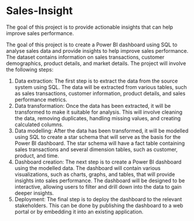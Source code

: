 # Sales-Insight
The goal of this project is to provide actionable insights that can help improve sales performance.

The goal of this project is to create a Power BI dashboard using SQL to analyse sales data and provide insights to help improve sales performance. The dataset contains information on sales transactions, customer demographics, product details, and market details.
The project will involve the following steps:
1.	Data extraction: The first step is to extract the data from the source system using SQL. The data will be extracted from various tables, such as sales transactions, customer information, product details, and sales performance metrics.
2.	Data transformation: Once the data has been extracted, it will be transformed to make it suitable for analysis. This will involve cleaning the data, removing duplicates, handling missing values, and creating calculated columns.
3.	Data modelling: After the data has been transformed, it will be modelled using SQL to create a star schema that will serve as the basis for the Power BI dashboard. The star schema will have a fact table containing sales transactions and several dimension tables, such as customer, product, and time.
4.	Dashboard creation: The next step is to create a Power BI dashboard using the modelled data. The dashboard will contain various visualizations, such as charts, graphs, and tables, that will provide insights into sales performance. The dashboard will be designed to be interactive, allowing users to filter and drill down into the data to gain deeper insights.
5.	Deployment: The final step is to deploy the dashboard to the relevant stakeholders. This can be done by publishing the dashboard to a web portal or by embedding it into an existing application.
